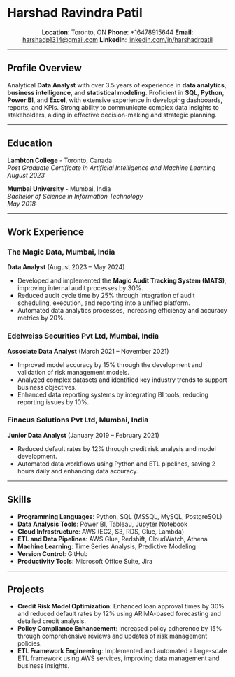 # Harshad Ravindra Patil

<p align="center">
  <strong>Location</strong>: Toronto, ON  
  <strong>Phone</strong>: +16478915644  
  <strong>Email</strong>: <a href="mailto:harshadp1314@gmail.com">harshadp1314@gmail.com</a>  
  <strong>LinkedIn</strong>: <a href="https://linkedin.com/in/harshadrpatil" target="_blank">linkedin.com/in/harshadrpatil</a>
</p>

---

## Profile Overview

Analytical **Data Analyst** with over 3.5 years of experience in **data analytics**, **business intelligence**, and **statistical modeling**. Proficient in **SQL**, **Python**, **Power BI**, and **Excel**, with extensive experience in developing dashboards, reports, and KPIs. Strong ability to communicate complex data insights to stakeholders, aiding in effective decision-making and strategic planning.

---

## Education

**Lambton College** - Toronto, Canada  
_Post Graduate Certificate in Artificial Intelligence and Machine Learning_  
_August 2023_

**Mumbai University** - Mumbai, India  
_Bachelor of Science in Information Technology_  
_May 2018_

---

## Work Experience

### The Magic Data, Mumbai, India  
**Data Analyst** (August 2023 – May 2024)  
- Developed and implemented the **Magic Audit Tracking System (MATS)**, improving internal audit processes by 30%.
- Reduced audit cycle time by 25% through integration of audit scheduling, execution, and reporting into a unified platform.
- Automated data analytics processes, increasing efficiency and accuracy metrics by 20%.

### Edelweiss Securities Pvt Ltd, Mumbai, India  
**Associate Data Analyst** (March 2021 – November 2021)  
- Improved model accuracy by 15% through the development and validation of risk management models.
- Analyzed complex datasets and identified key industry trends to support business objectives.
- Enhanced data reporting systems by integrating BI tools, reducing reporting issues by 10%.

### Finacus Solutions Pvt Ltd, Mumbai, India  
**Junior Data Analyst** (January 2019 – February 2021)  
- Reduced default rates by 12% through credit risk analysis and model development.
- Automated data workflows using Python and ETL pipelines, saving 2 hours daily and enhancing data accuracy.

---

## Skills

- **Programming Languages**: Python, SQL (MSSQL, MySQL, PostgreSQL)
- **Data Analysis Tools**: Power BI, Tableau, Jupyter Notebook
- **Cloud Infrastructure**: AWS (EC2, S3, RDS, Glue, Lambda)
- **ETL and Data Pipelines**: AWS Glue, Redshift, CloudWatch, Athena
- **Machine Learning**: Time Series Analysis, Predictive Modeling
- **Version Control**: GitHub
- **Productivity Tools**: Microsoft Office Suite, Jira

---

## Projects

- **Credit Risk Model Optimization**: Enhanced loan approval times by 30% and reduced default rates by 12% using ARIMA-based forecasting and detailed credit analysis.
- **Policy Compliance Enhancement**: Increased policy adherence by 15% through comprehensive reviews and updates of risk management policies.
- **ETL Framework Engineering**: Implemented and automated a large-scale ETL framework using AWS services, improving data management and business insights.

